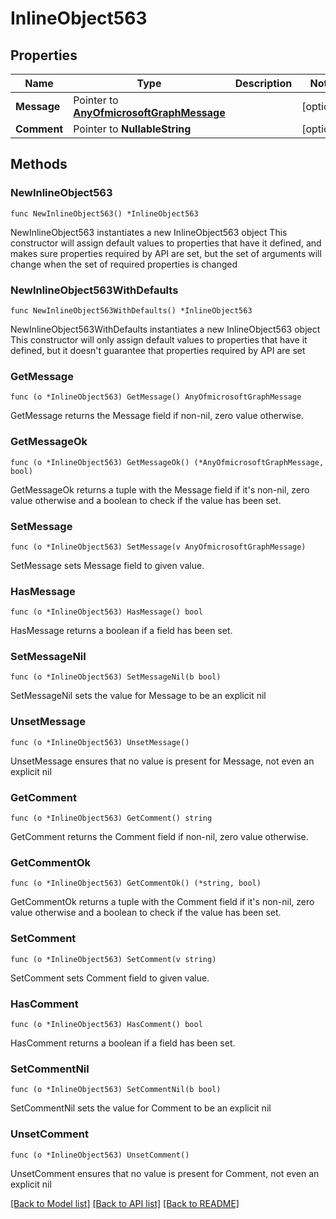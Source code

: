 # InlineObject563

## Properties

Name | Type | Description | Notes
------------ | ------------- | ------------- | -------------
**Message** | Pointer to [**AnyOfmicrosoftGraphMessage**](anyOf&lt;microsoft.graph.message&gt;.md) |  | [optional] 
**Comment** | Pointer to **NullableString** |  | [optional] 

## Methods

### NewInlineObject563

`func NewInlineObject563() *InlineObject563`

NewInlineObject563 instantiates a new InlineObject563 object
This constructor will assign default values to properties that have it defined,
and makes sure properties required by API are set, but the set of arguments
will change when the set of required properties is changed

### NewInlineObject563WithDefaults

`func NewInlineObject563WithDefaults() *InlineObject563`

NewInlineObject563WithDefaults instantiates a new InlineObject563 object
This constructor will only assign default values to properties that have it defined,
but it doesn't guarantee that properties required by API are set

### GetMessage

`func (o *InlineObject563) GetMessage() AnyOfmicrosoftGraphMessage`

GetMessage returns the Message field if non-nil, zero value otherwise.

### GetMessageOk

`func (o *InlineObject563) GetMessageOk() (*AnyOfmicrosoftGraphMessage, bool)`

GetMessageOk returns a tuple with the Message field if it's non-nil, zero value otherwise
and a boolean to check if the value has been set.

### SetMessage

`func (o *InlineObject563) SetMessage(v AnyOfmicrosoftGraphMessage)`

SetMessage sets Message field to given value.

### HasMessage

`func (o *InlineObject563) HasMessage() bool`

HasMessage returns a boolean if a field has been set.

### SetMessageNil

`func (o *InlineObject563) SetMessageNil(b bool)`

 SetMessageNil sets the value for Message to be an explicit nil

### UnsetMessage
`func (o *InlineObject563) UnsetMessage()`

UnsetMessage ensures that no value is present for Message, not even an explicit nil
### GetComment

`func (o *InlineObject563) GetComment() string`

GetComment returns the Comment field if non-nil, zero value otherwise.

### GetCommentOk

`func (o *InlineObject563) GetCommentOk() (*string, bool)`

GetCommentOk returns a tuple with the Comment field if it's non-nil, zero value otherwise
and a boolean to check if the value has been set.

### SetComment

`func (o *InlineObject563) SetComment(v string)`

SetComment sets Comment field to given value.

### HasComment

`func (o *InlineObject563) HasComment() bool`

HasComment returns a boolean if a field has been set.

### SetCommentNil

`func (o *InlineObject563) SetCommentNil(b bool)`

 SetCommentNil sets the value for Comment to be an explicit nil

### UnsetComment
`func (o *InlineObject563) UnsetComment()`

UnsetComment ensures that no value is present for Comment, not even an explicit nil

[[Back to Model list]](../README.md#documentation-for-models) [[Back to API list]](../README.md#documentation-for-api-endpoints) [[Back to README]](../README.md)



